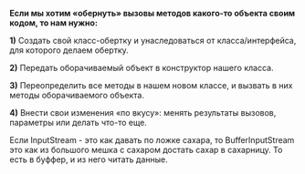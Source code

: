 
**Если мы хотим «обернуть» вызовы методов какого-то объекта своим кодом, то нам нужно:**

**1)** Создать свой класс-обертку и унаследоваться от класса/интерфейса, для которого делаем обертку.

**2)** Передать оборачиваемый объект в конструктор нашего класса.

**3)** Переопределить все методы в нашем новом классе, и вызвать в них методы оборачиваемого объекта.

**4)** Внести свои изменения «по вкусу»: менять результаты вызовов, параметры или делать что-то еще.

Если InputStream - это как давать по ложке сахара, то BufferInputStream это как из большого мешка с сахаром достать сахар в сахарницу. То есть в буффер, и из него читать данные.